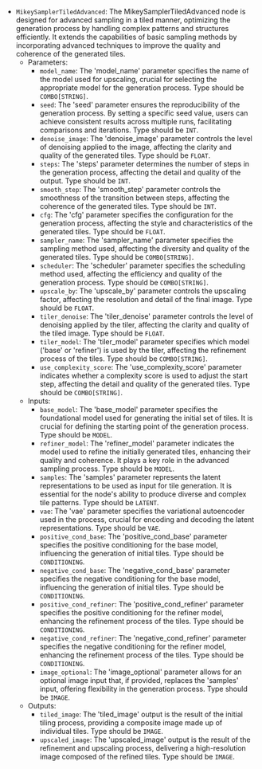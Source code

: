 - `MikeySamplerTiledAdvanced`: The MikeySamplerTiledAdvanced node is designed for advanced sampling in a tiled manner, optimizing the generation process by handling complex patterns and structures efficiently. It extends the capabilities of basic sampling methods by incorporating advanced techniques to improve the quality and coherence of the generated tiles.
    - Parameters:
        - `model_name`: The 'model_name' parameter specifies the name of the model used for upscaling, crucial for selecting the appropriate model for the generation process. Type should be `COMBO[STRING]`.
        - `seed`: The 'seed' parameter ensures the reproducibility of the generation process. By setting a specific seed value, users can achieve consistent results across multiple runs, facilitating comparisons and iterations. Type should be `INT`.
        - `denoise_image`: The 'denoise_image' parameter controls the level of denoising applied to the image, affecting the clarity and quality of the generated tiles. Type should be `FLOAT`.
        - `steps`: The 'steps' parameter determines the number of steps in the generation process, affecting the detail and quality of the output. Type should be `INT`.
        - `smooth_step`: The 'smooth_step' parameter controls the smoothness of the transition between steps, affecting the coherence of the generated tiles. Type should be `INT`.
        - `cfg`: The 'cfg' parameter specifies the configuration for the generation process, affecting the style and characteristics of the generated tiles. Type should be `FLOAT`.
        - `sampler_name`: The 'sampler_name' parameter specifies the sampling method used, affecting the diversity and quality of the generated tiles. Type should be `COMBO[STRING]`.
        - `scheduler`: The 'scheduler' parameter specifies the scheduling method used, affecting the efficiency and quality of the generation process. Type should be `COMBO[STRING]`.
        - `upscale_by`: The 'upscale_by' parameter controls the upscaling factor, affecting the resolution and detail of the final image. Type should be `FLOAT`.
        - `tiler_denoise`: The 'tiler_denoise' parameter controls the level of denoising applied by the tiler, affecting the clarity and quality of the tiled image. Type should be `FLOAT`.
        - `tiler_model`: The 'tiler_model' parameter specifies which model ('base' or 'refiner') is used by the tiler, affecting the refinement process of the tiles. Type should be `COMBO[STRING]`.
        - `use_complexity_score`: The 'use_complexity_score' parameter indicates whether a complexity score is used to adjust the start step, affecting the detail and quality of the generated tiles. Type should be `COMBO[STRING]`.
    - Inputs:
        - `base_model`: The 'base_model' parameter specifies the foundational model used for generating the initial set of tiles. It is crucial for defining the starting point of the generation process. Type should be `MODEL`.
        - `refiner_model`: The 'refiner_model' parameter indicates the model used to refine the initially generated tiles, enhancing their quality and coherence. It plays a key role in the advanced sampling process. Type should be `MODEL`.
        - `samples`: The 'samples' parameter represents the latent representations to be used as input for tile generation. It is essential for the node's ability to produce diverse and complex tile patterns. Type should be `LATENT`.
        - `vae`: The 'vae' parameter specifies the variational autoencoder used in the process, crucial for encoding and decoding the latent representations. Type should be `VAE`.
        - `positive_cond_base`: The 'positive_cond_base' parameter specifies the positive conditioning for the base model, influencing the generation of initial tiles. Type should be `CONDITIONING`.
        - `negative_cond_base`: The 'negative_cond_base' parameter specifies the negative conditioning for the base model, influencing the generation of initial tiles. Type should be `CONDITIONING`.
        - `positive_cond_refiner`: The 'positive_cond_refiner' parameter specifies the positive conditioning for the refiner model, enhancing the refinement process of the tiles. Type should be `CONDITIONING`.
        - `negative_cond_refiner`: The 'negative_cond_refiner' parameter specifies the negative conditioning for the refiner model, enhancing the refinement process of the tiles. Type should be `CONDITIONING`.
        - `image_optional`: The 'image_optional' parameter allows for an optional image input that, if provided, replaces the 'samples' input, offering flexibility in the generation process. Type should be `IMAGE`.
    - Outputs:
        - `tiled_image`: The 'tiled_image' output is the result of the initial tiling process, providing a composite image made up of individual tiles. Type should be `IMAGE`.
        - `upscaled_image`: The 'upscaled_image' output is the result of the refinement and upscaling process, delivering a high-resolution image composed of the refined tiles. Type should be `IMAGE`.

